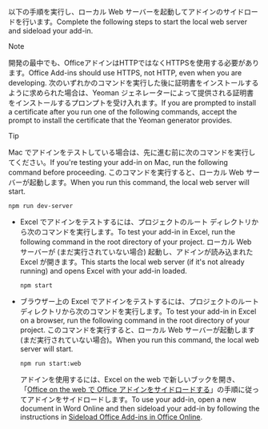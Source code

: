 
<span data-ttu-id="8f337-101">以下の手順を実行し、ローカル Web サーバーを起動してアドインのサイドロードを行います。</span><span class="sxs-lookup"><span data-stu-id="8f337-101">Complete the following steps to start the local web server and sideload your add-in.</span></span>

> [!NOTE]
> <span data-ttu-id="8f337-102">開発の最中でも、OfficeアドインはHTTPではなくHTTPSを使用する必要があります。</span><span class="sxs-lookup"><span data-stu-id="8f337-102">Office Add-ins should use HTTPS, not HTTP, even when you are developing.</span></span> <span data-ttu-id="8f337-103">次のいずれかのコマンドを実行した後に証明書をインストールするように求められた場合は、Yeoman ジェネレーターによって提供される証明書をインストールするプロンプトを受け入れます。</span><span class="sxs-lookup"><span data-stu-id="8f337-103">If you are prompted to install a certificate after you run one of the following commands, accept the prompt to install the certificate that the Yeoman generator provides.</span></span>

> [!TIP]
> <span data-ttu-id="8f337-104">Mac でアドインをテストしている場合は、先に進む前に次のコマンドを実行してください。</span><span class="sxs-lookup"><span data-stu-id="8f337-104">If you're testing your add-in on Mac, run the following command before proceeding.</span></span> <span data-ttu-id="8f337-105">このコマンドを実行すると、ローカル Web サーバーが起動します。</span><span class="sxs-lookup"><span data-stu-id="8f337-105">When you run this command, the local web server will start.</span></span>
>
> ```command&nbsp;line
> npm run dev-server
> ```

- <span data-ttu-id="8f337-106">Excel でアドインをテストするには、プロジェクトのルート ディレクトリから次のコマンドを実行します。</span><span class="sxs-lookup"><span data-stu-id="8f337-106">To test your add-in in Excel, run the following command in the root directory of your project.</span></span> <span data-ttu-id="8f337-107">ローカル Web サーバーが (まだ実行されていない場合) 起動し、アドインが読み込まれた Excel が開きます。</span><span class="sxs-lookup"><span data-stu-id="8f337-107">This starts the local web server (if it's not already running) and opens Excel with your add-in loaded.</span></span>

    ```command&nbsp;line
    npm start
    ```

- <span data-ttu-id="8f337-108">ブラウザー上の Excel でアドインをテストするには、プロジェクトのルート ディレクトリから次のコマンドを実行します。</span><span class="sxs-lookup"><span data-stu-id="8f337-108">To test your add-in in Excel on a browser, run the following command in the root directory of your project.</span></span> <span data-ttu-id="8f337-109">このコマンドを実行すると、ローカル Web サーバーが起動します (まだ実行されていない場合)。</span><span class="sxs-lookup"><span data-stu-id="8f337-109">When you run this command, the local web server will start.</span></span>

    ```command&nbsp;line
    npm run start:web
    ```

    <span data-ttu-id="8f337-110">アドインを使用するには、Excel on the web で新しいブックを開き、「[Office on the web で Office アドインをサイドロードする](../testing/sideload-office-add-ins-for-testing.md#sideload-an-office-add-in-in-office-on-the-web)」の手順に従ってアドインをサイドロードします。</span><span class="sxs-lookup"><span data-stu-id="8f337-110">To use your add-in, open a new document in Word Online and then sideload your add-in by following the instructions in [Sideload Office Add-ins in Office Online](../testing/sideload-office-add-ins-for-testing.md#sideload-an-office-add-in-in-office-on-the-web).</span></span>

